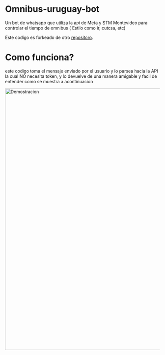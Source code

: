 # Omnibus-uruguay-bot
Un bot de whatsapp que utiliza la api de Meta y STM Montevideo para controlar el tiempo de omnibus ( Estilo como ir, cutcsa, etc)

Este codigo es forkeado de otro [repositoro](https://github.com/JPierr3/bigdateros-whatsappbot-python/).

# Como funciona?

este codigo toma el mensaje enviado por el usuario y lo parsea hacia la API la cual NO necesita token, y lo devuelve de una manera amigable y facil de entender como se muestra a acontinuacion

<img src="https://cdn.discordapp.com/attachments/996579617127268463/1286384585105735813/Screenshot_2024-09-19-14-52-38-26.jpg?ex=66edb680&is=66ec6500&hm=5b0261f207114fc7b8045c0efcb044b502f9ef781a9994e12b5822ad17dfb615&" title="Demostracion" width="600" height="850">
